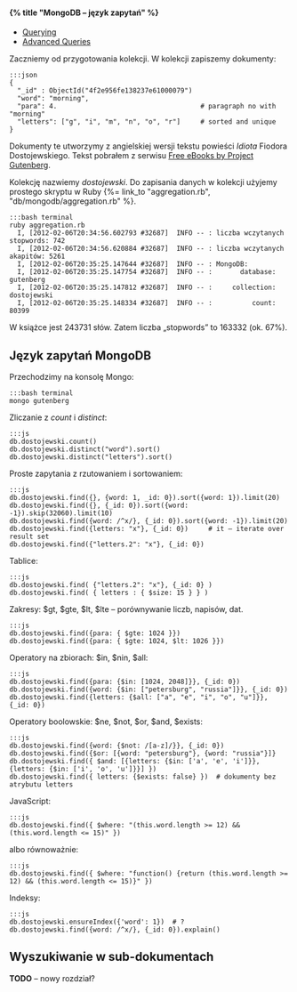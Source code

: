 #### {% title "MongoDB – język zapytań" %}

* [Querying](http://www.mongodb.org/display/DOCS/Querying)
* [Advanced Queries](http://www.mongodb.org/display/DOCS/Advanced+Queries)

Zaczniemy od przygotowania kolekcji.
W kolekcji zapiszemy dokumenty:

    :::json
    {
      "_id" : ObjectId("4f2e956fe138237e61000079")
      "word": "morning",
      "para": 4.                                    # paragraph no with "morning"
      "letters": ["g", "i", "m", "n", "o", "r"]     # sorted and unique
    }

Dokumenty te utworzymy z angielskiej wersji tekstu powieści
*Idiota* Fiodora Dostojewskiego. Tekst pobrałem
z serwisu [Free eBooks by Project Gutenberg](http://www.gutenberg.org/ebooks/2638).

Kolekcję nazwiemy *dostojewski*.
Do zapisania danych w kolekcji użyjemy prostego skryptu w Ruby
{%= link_to "aggregation.rb", "db/mongodb/aggregation.rb" %}.

    :::bash terminal
    ruby aggregation.rb
      I, [2012-02-06T20:34:56.602793 #32687]  INFO -- : liczba wczytanych stopwords: 742
      I, [2012-02-06T20:34:56.620884 #32687]  INFO -- : liczba wczytanych akapitów: 5261
      I, [2012-02-06T20:35:25.147644 #32687]  INFO -- : MongoDB:
      I, [2012-02-06T20:35:25.147754 #32687]  INFO -- : 	  database: gutenberg
      I, [2012-02-06T20:35:25.147812 #32687]  INFO -- : 	collection: dostojewski
      I, [2012-02-06T20:35:25.148334 #32687]  INFO -- : 	     count: 80399

W książce jest 243731 słów. Zatem liczba „stopwords” to 163332 (ok. 67%).


## Język zapytań MongoDB

Przechodzimy na konsolę Mongo:

    :::bash terminal
    mongo gutenberg

Zliczanie z *count* i *distinct*:

    :::js
    db.dostojewski.count()
    db.dostojewski.distinct("word").sort()
    db.dostojewski.distinct("letters").sort()


Proste zapytania z rzutowaniem i sortowaniem:

    :::js
    db.dostojewski.find({}, {word: 1, _id: 0}).sort({word: 1}).limit(20)
    db.dostojewski.find({}, {_id: 0}).sort({word: -1}).skip(32060).limit(10)
    db.dostojewski.find({word: /^x/}, {_id: 0}).sort({word: -1}).limit(20)
    db.dostojewski.find({letters: "x"}, {_id: 0})     # it – iterate over result set
    db.dostojewski.find({"letters.2": "x"}, {_id: 0})

Tablice:

    :::js
    db.dostojewski.find( {"letters.2": "x"}, {_id: 0} )
    db.dostojewski.find( { letters : { $size: 15 } } )

Zakresy: $gt, $gte, $lt, $lte – porównywanie liczb, napisów, dat.

    :::js
    db.dostojewski.find({para: { $gte: 1024 }})
    db.dostojewski.find({para: { $gte: 1024, $lt: 1026 }})

Operatory na zbiorach: $in, $nin, $all:

    :::js
    db.dostojewski.find({para: {$in: [1024, 2048]}}, {_id: 0})
    db.dostojewski.find({word: {$in: ["petersburg", "russia"]}}, {_id: 0})
    db.dostojewski.find({letters: {$all: ["a", "e", "i", "o", "u"]}}, {_id: 0})

Operatory boolowskie: $ne, $not, $or, $and, $exists:

    :::js
    db.dostojewski.find({word: {$not: /[a-z]/}}, {_id: 0})
    db.dostojewski.find({$or: [{word: "petersburg"}, {word: "russia"}]}
    db.dostojewski.find({ $and: [{letters: {$in: ['a', 'e', 'i']}}, {letters: {$in: ['i', 'o', 'u']}}] })
    db.dostojewski.find({ letters: {$exists: false} })  # dokumenty bez atrybutu letters

JavaScript:

    :::js
    db.dostojewski.find({ $where: "(this.word.length >= 12) && (this.word.length <= 15)" })

albo równoważnie:

    :::js
    db.dostojewski.find({ $where: "function() {return (this.word.length >= 12) && (this.word.length <= 15)}" })

Indeksy:

    :::js
    db.dostojewski.ensureIndex({'word': 1})  # ?
    db.dostojewski.find({word: /^x/}, {_id: 0}).explain()


## Wyszukiwanie w sub-dokumentach

**TODO** – nowy rozdział?
